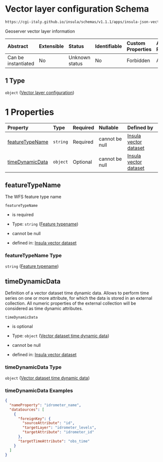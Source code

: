 # Vector layer configuration Schema

```txt
https://cgi-italy.github.io/insula/schemas/v1.1.1/apps/insula-json-vector-dataset.schema.json#/allOf/1
```

Geoserver vector layer information

| Abstract            | Extensible | Status         | Identifiable | Custom Properties | Additional Properties | Access Restrictions | Defined In                                                                                                             |
| :------------------ | :--------- | :------------- | :----------- | :---------------- | :-------------------- | :------------------ | :--------------------------------------------------------------------------------------------------------------------- |
| Can be instantiated | No         | Unknown status | No           | Forbidden         | Allowed               | none                | [insula-json-vector-dataset.schema.json\*](schemas/apps/insula-json-vector-dataset.schema.json) |

## 1 Type

`object` ([Vector layer configuration](insula-json-vector-dataset-allof-vector-layer-configuration.md))

# 1 Properties

| Property                            | Type     | Required | Nullable       | Defined by                                                                                                                                                                                                                                              |
| :---------------------------------- | :------- | :------- | :------------- | :------------------------------------------------------------------------------------------------------------------------------------------------------------------------------------------------------------------------------------------------------ |
| [featureTypeName](#featuretypename) | `string` | Required | cannot be null | [Insula vector dataset](insula-json-vector-dataset-allof-vector-layer-configuration-properties-feature-typename.md) |
| [timeDynamicData](#timedynamicdata) | `object` | Optional | cannot be null | [Insula vector dataset](insula-vector-dataset-time-dynamic-data.md)                                    |

## featureTypeName

The WFS feature type name

`featureTypeName`

* is required

* Type: `string` ([Feature typename](insula-json-vector-dataset-allof-vector-layer-configuration-properties-feature-typename.md))

* cannot be null

* defined in: [Insula vector dataset](insula-json-vector-dataset-allof-vector-layer-configuration-properties-feature-typename.md)

### featureTypeName Type

`string` ([Feature typename](insula-json-vector-dataset-allof-vector-layer-configuration-properties-feature-typename.md))

## timeDynamicData

Definition of a vector dataset time dynamic data. Allows to perform time series on one or more attribute, for which the data is stored in an external collection. All numeric properties of the external collection will be considered as time dynamic attributes.

`timeDynamicData`

* is optional

* Type: `object` ([Vector dataset time dynamic data](insula-vector-dataset-time-dynamic-data.md))

* cannot be null

* defined in: [Insula vector dataset](insula-vector-dataset-time-dynamic-data.md)

### timeDynamicData Type

`object` ([Vector dataset time dynamic data](insula-vector-dataset-time-dynamic-data.md))

### timeDynamicData Examples

```json
{
  "nameProperty": "idrometer_name",
  "dataSources": [
    {
      "foreignKey": {
        "sourceAttribute": "id",
        "targetLayer": "idrometer_levels",
        "targetAttribute": "idrometer_id"
      },
      "targetTimeAttribute": "obs_time"
    }
  ]
}
```
